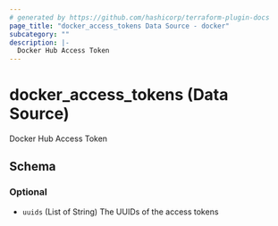 ```yaml
---
# generated by https://github.com/hashicorp/terraform-plugin-docs
page_title: "docker_access_tokens Data Source - docker"
subcategory: ""
description: |-
  Docker Hub Access Token
---
```


# docker_access_tokens (Data Source)

Docker Hub Access Token



<!-- schema generated by tfplugindocs -->
## Schema

### Optional

- `uuids` (List of String) The UUIDs of the access tokens
